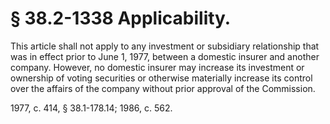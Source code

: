 # § 38.2-1338 Applicability.

<p>This article shall not apply to any investment or subsidiary relationship that was in effect prior to June 1, 1977, between a domestic insurer and another company. However, no domestic insurer may increase its investment or ownership of voting securities or otherwise materially increase its control over the affairs of the company without prior approval of the Commission.</p><p>1977, c. 414, § 38.1-178.14; 1986, c. 562.</p>